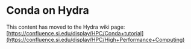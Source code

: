 # Conda on Hydra
This content has moved to the Hydra wiki page: [https://confluence.si.edu/display/HPC/Conda+tutorial](https://confluence.si.edu/display/HPC/High+Performance+Computing)
